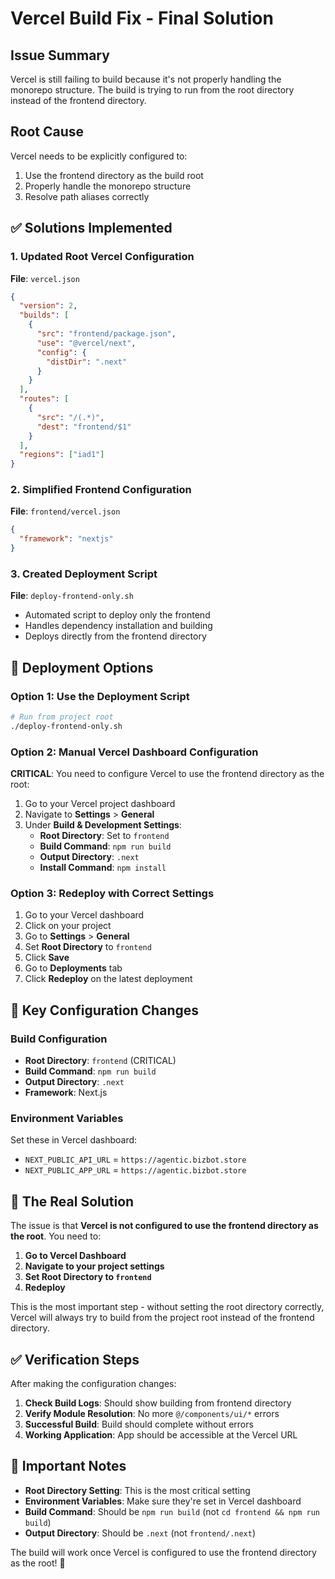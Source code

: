 # Vercel Build Fix - Final Solution

## Issue Summary
Vercel is still failing to build because it's not properly handling the monorepo structure. The build is trying to run from the root directory instead of the frontend directory.

## Root Cause
Vercel needs to be explicitly configured to:
1. Use the frontend directory as the build root
2. Properly handle the monorepo structure
3. Resolve path aliases correctly

## ✅ Solutions Implemented

### 1. Updated Root Vercel Configuration
**File**: `vercel.json`
```json
{
  "version": 2,
  "builds": [
    {
      "src": "frontend/package.json",
      "use": "@vercel/next",
      "config": {
        "distDir": ".next"
      }
    }
  ],
  "routes": [
    {
      "src": "/(.*)",
      "dest": "frontend/$1"
    }
  ],
  "regions": ["iad1"]
}
```

### 2. Simplified Frontend Configuration
**File**: `frontend/vercel.json`
```json
{
  "framework": "nextjs"
}
```

### 3. Created Deployment Script
**File**: `deploy-frontend-only.sh`
- Automated script to deploy only the frontend
- Handles dependency installation and building
- Deploys directly from the frontend directory

## 🚀 Deployment Options

### Option 1: Use the Deployment Script
```bash
# Run from project root
./deploy-frontend-only.sh
```

### Option 2: Manual Vercel Dashboard Configuration
**CRITICAL**: You need to configure Vercel to use the frontend directory as the root:

1. Go to your Vercel project dashboard
2. Navigate to **Settings** > **General**
3. Under **Build & Development Settings**:
   - **Root Directory**: Set to `frontend`
   - **Build Command**: `npm run build`
   - **Output Directory**: `.next`
   - **Install Command**: `npm install`

### Option 3: Redeploy with Correct Settings
1. Go to your Vercel dashboard
2. Click on your project
3. Go to **Settings** > **General**
4. Set **Root Directory** to `frontend`
5. Click **Save**
6. Go to **Deployments** tab
7. Click **Redeploy** on the latest deployment

## 🔧 Key Configuration Changes

### Build Configuration
- **Root Directory**: `frontend` (CRITICAL)
- **Build Command**: `npm run build`
- **Output Directory**: `.next`
- **Framework**: Next.js

### Environment Variables
Set these in Vercel dashboard:
- `NEXT_PUBLIC_API_URL` = `https://agentic.bizbot.store`
- `NEXT_PUBLIC_APP_URL` = `https://agentic.bizbot.store`

## 🎯 The Real Solution

The issue is that **Vercel is not configured to use the frontend directory as the root**. You need to:

1. **Go to Vercel Dashboard**
2. **Navigate to your project settings**
3. **Set Root Directory to `frontend`**
4. **Redeploy**

This is the most important step - without setting the root directory correctly, Vercel will always try to build from the project root instead of the frontend directory.

## ✅ Verification Steps

After making the configuration changes:

1. **Check Build Logs**: Should show building from frontend directory
2. **Verify Module Resolution**: No more `@/components/ui/*` errors
3. **Successful Build**: Build should complete without errors
4. **Working Application**: App should be accessible at the Vercel URL

## 🚨 Important Notes

- **Root Directory Setting**: This is the most critical setting
- **Environment Variables**: Make sure they're set in Vercel dashboard
- **Build Command**: Should be `npm run build` (not `cd frontend && npm run build`)
- **Output Directory**: Should be `.next` (not `frontend/.next`)

The build will work once Vercel is configured to use the frontend directory as the root! 🎉
